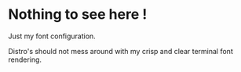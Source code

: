 # Nothing to see here !

Just my font configuration.

Distro's should not mess around with my crisp and clear terminal font rendering.
